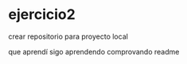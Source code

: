 # ejercicio2

crear repositorio para proyecto local

que aprendí
sigo aprendendo 
comprovando readme
